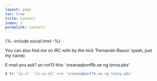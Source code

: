 ```yaml
---
layout: page
toc: true
title: Contact
index: 3
permalink: contact/
---
```

{%- include social.html -%}

You can also find me on IRC with by the nick ‘Fernando-Basso’ (yeah, just my name).

E-mail you ask? un-rot13 this: 'sreanaqbonffb.oe ng tznvy.pbz'

```bash
$ tr '[a-z]' '[n-za-m]' <<< 'sreanaqbonffb.oe ng tznvy.pbz'
```
